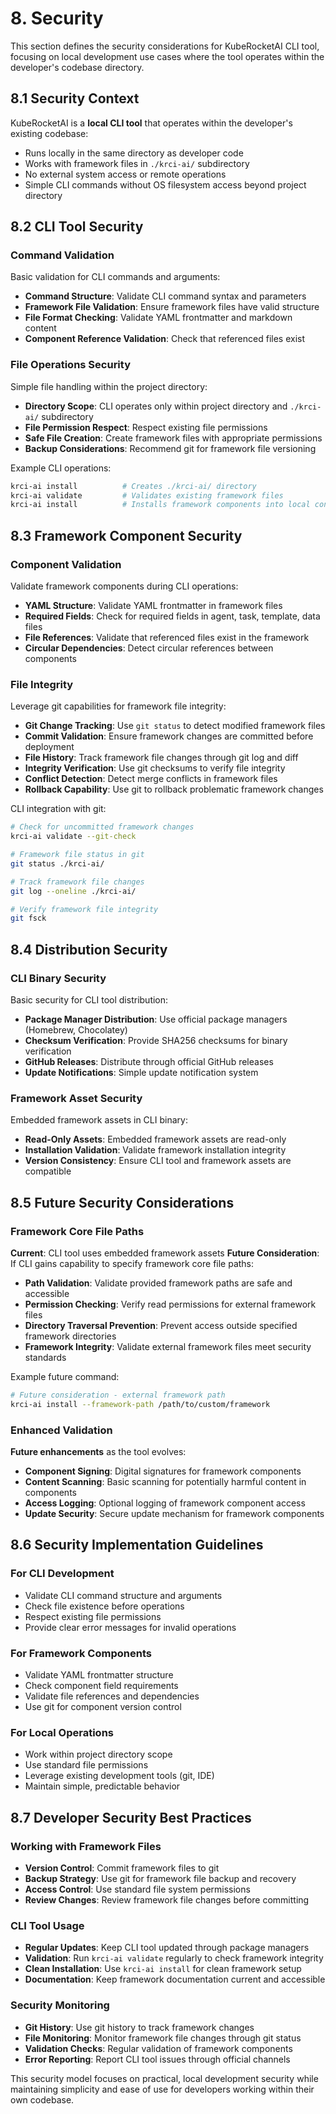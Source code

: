 # 8. Security

This section defines the security considerations for KubeRocketAI CLI tool, focusing on local development use cases where the tool operates within the developer's codebase directory.

## 8.1 Security Context

KubeRocketAI is a **local CLI tool** that operates within the developer's existing codebase:

- Runs locally in the same directory as developer code
- Works with framework files in `./krci-ai/` subdirectory
- No external system access or remote operations
- Simple CLI commands without OS filesystem access beyond project directory

## 8.2 CLI Tool Security

### Command Validation

Basic validation for CLI commands and arguments:

- **Command Structure**: Validate CLI command syntax and parameters
- **Framework File Validation**: Ensure framework files have valid structure
- **File Format Checking**: Validate YAML frontmatter and markdown content
- **Component Reference Validation**: Check that referenced files exist

### File Operations Security

Simple file handling within the project directory:

- **Directory Scope**: CLI operates only within project directory and `./krci-ai/` subdirectory
- **File Permission Respect**: Respect existing file permissions
- **Safe File Creation**: Create framework files with appropriate permissions
- **Backup Considerations**: Recommend git for framework file versioning

Example CLI operations:

```bash
krci-ai install          # Creates ./krci-ai/ directory
krci-ai validate         # Validates existing framework files
krci-ai install          # Installs framework components into local configuration
```

## 8.3 Framework Component Security

### Component Validation

Validate framework components during CLI operations:

- **YAML Structure**: Validate YAML frontmatter in framework files
- **Required Fields**: Check for required fields in agent, task, template, data files
- **File References**: Validate that referenced files exist in the framework
- **Circular Dependencies**: Detect circular references between components

### File Integrity

Leverage git capabilities for framework file integrity:

- **Git Change Tracking**: Use `git status` to detect modified framework files
- **Commit Validation**: Ensure framework changes are committed before deployment
- **File History**: Track framework file changes through git log and diff
- **Integrity Verification**: Use git checksums to verify file integrity
- **Conflict Detection**: Detect merge conflicts in framework files
- **Rollback Capability**: Use git to rollback problematic framework changes

CLI integration with git:

```bash
# Check for uncommitted framework changes
krci-ai validate --git-check

# Framework file status in git
git status ./krci-ai/

# Track framework file changes
git log --oneline ./krci-ai/

# Verify framework file integrity
git fsck
```

## 8.4 Distribution Security

### CLI Binary Security

Basic security for CLI tool distribution:

- **Package Manager Distribution**: Use official package managers (Homebrew, Chocolatey)
- **Checksum Verification**: Provide SHA256 checksums for binary verification
- **GitHub Releases**: Distribute through official GitHub releases
- **Update Notifications**: Simple update notification system

### Framework Asset Security

Embedded framework assets in CLI binary:

- **Read-Only Assets**: Embedded framework assets are read-only
- **Installation Validation**: Validate framework installation integrity
- **Version Consistency**: Ensure CLI tool and framework assets are compatible

## 8.5 Future Security Considerations

### Framework Core File Paths

**Current**: CLI tool uses embedded framework assets
**Future Consideration**: If CLI gains capability to specify framework core file paths:

- **Path Validation**: Validate provided framework paths are safe and accessible
- **Permission Checking**: Verify read permissions for external framework files
- **Directory Traversal Prevention**: Prevent access outside specified framework directories
- **Framework Integrity**: Validate external framework files meet security standards

Example future command:

```bash
# Future consideration - external framework path
krci-ai install --framework-path /path/to/custom/framework
```

### Enhanced Validation

**Future enhancements** as the tool evolves:

- **Component Signing**: Digital signatures for framework components
- **Content Scanning**: Basic scanning for potentially harmful content in components
- **Access Logging**: Optional logging of framework component access
- **Update Security**: Secure update mechanism for framework components

## 8.6 Security Implementation Guidelines

### For CLI Development

- Validate CLI command structure and arguments
- Check file existence before operations
- Respect existing file permissions
- Provide clear error messages for invalid operations

### For Framework Components

- Validate YAML frontmatter structure
- Check component field requirements
- Validate file references and dependencies
- Use git for component version control

### For Local Operations

- Work within project directory scope
- Use standard file permissions
- Leverage existing development tools (git, IDE)
- Maintain simple, predictable behavior

## 8.7 Developer Security Best Practices

### Working with Framework Files

- **Version Control**: Commit framework files to git
- **Backup Strategy**: Use git for framework file backup and recovery
- **Access Control**: Use standard file system permissions
- **Review Changes**: Review framework file changes before committing

### CLI Tool Usage

- **Regular Updates**: Keep CLI tool updated through package managers
- **Validation**: Run `krci-ai validate` regularly to check framework integrity
- **Clean Installation**: Use `krci-ai install` for clean framework setup
- **Documentation**: Keep framework documentation current and accessible

### Security Monitoring

- **Git History**: Use git history to track framework changes
- **File Monitoring**: Monitor framework file changes through git status
- **Validation Checks**: Regular validation of framework components
- **Error Reporting**: Report CLI tool issues through official channels

This security model focuses on practical, local development security while maintaining simplicity and ease of use for developers working within their own codebase.
